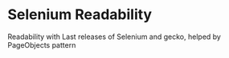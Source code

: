 # Selenium Readability
Readability with Last releases of Selenium and gecko, helped by PageObjects pattern 


